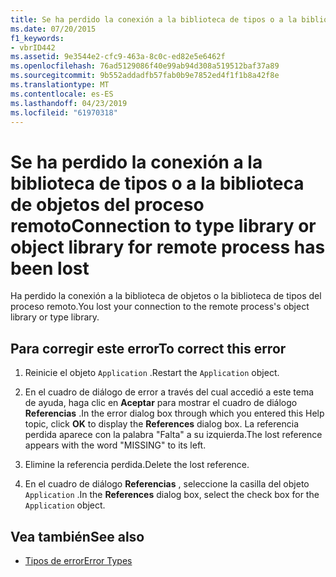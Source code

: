 ```yaml
---
title: Se ha perdido la conexión a la biblioteca de tipos o a la biblioteca de objetos del proceso remoto
ms.date: 07/20/2015
f1_keywords:
- vbrID442
ms.assetid: 9e3544e2-cfc9-463a-8c0c-ed82e5e6462f
ms.openlocfilehash: 76ad5129086f40e99ab94d308a519512baf37a89
ms.sourcegitcommit: 9b552addadfb57fab0b9e7852ed4f1f1b8a42f8e
ms.translationtype: MT
ms.contentlocale: es-ES
ms.lasthandoff: 04/23/2019
ms.locfileid: "61970318"
---
```

# <a name="connection-to-type-library-or-object-library-for-remote-process-has-been-lost"></a><span data-ttu-id="84146-102">Se ha perdido la conexión a la biblioteca de tipos o a la biblioteca de objetos del proceso remoto</span><span class="sxs-lookup"><span data-stu-id="84146-102">Connection to type library or object library for remote process has been lost</span></span>
<span data-ttu-id="84146-103">Ha perdido la conexión a la biblioteca de objetos o la biblioteca de tipos del proceso remoto.</span><span class="sxs-lookup"><span data-stu-id="84146-103">You lost your connection to the remote process's object library or type library.</span></span>  
  
## <a name="to-correct-this-error"></a><span data-ttu-id="84146-104">Para corregir este error</span><span class="sxs-lookup"><span data-stu-id="84146-104">To correct this error</span></span>  
  
1. <span data-ttu-id="84146-105">Reinicie el objeto `Application` .</span><span class="sxs-lookup"><span data-stu-id="84146-105">Restart the `Application` object.</span></span>  
  
2. <span data-ttu-id="84146-106">En el cuadro de diálogo de error a través del cual accedió a este tema de ayuda, haga clic en **Aceptar** para mostrar el cuadro de diálogo **Referencias** .</span><span class="sxs-lookup"><span data-stu-id="84146-106">In the error dialog box through which you entered this Help topic, click **OK** to display the **References** dialog box.</span></span> <span data-ttu-id="84146-107">La referencia perdida aparece con la palabra "Falta" a su izquierda.</span><span class="sxs-lookup"><span data-stu-id="84146-107">The lost reference appears with the word "MISSING" to its left.</span></span>  
  
3. <span data-ttu-id="84146-108">Elimine la referencia perdida.</span><span class="sxs-lookup"><span data-stu-id="84146-108">Delete the lost reference.</span></span>  
  
4. <span data-ttu-id="84146-109">En el cuadro de diálogo **Referencias** , seleccione la casilla del objeto `Application` .</span><span class="sxs-lookup"><span data-stu-id="84146-109">In the **References** dialog box, select the check box for the `Application` object.</span></span>  
  
## <a name="see-also"></a><span data-ttu-id="84146-110">Vea también</span><span class="sxs-lookup"><span data-stu-id="84146-110">See also</span></span>

- [<span data-ttu-id="84146-111">Tipos de error</span><span class="sxs-lookup"><span data-stu-id="84146-111">Error Types</span></span>](../../visual-basic/programming-guide/language-features/error-types.md)
